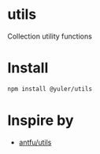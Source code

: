 # utils

Collection utility functions

# Install

```bash
npm install @yuler/utils
```

# Inspire by

- [antfu/utils](https://github.com/antfu/utils)
